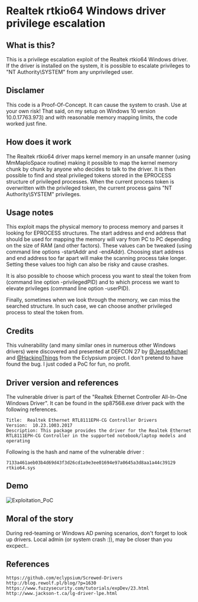 # Realtek rtkio64 Windows driver privilege escalation

## What is this?

This is a privilege escalation exploit of the Realtek rtkio64 Windows driver. If the driver is installed on the system, it is possible to escalate privileges to "NT Authority\SYSTEM" from any unprivileged user. 

## Disclamer

This code is a Proof-Of-Concept. It can cause the system to crash. Use at your own risk!
That said, on my setup on Windows 10 version 10.0.17763.973) and with reasonable memory mapping limits, the code worked just fine.

## How does it work

The Realtek rtkio64 driver maps kernel memory in an unsafe manner (using MmMapIoSpace routine) making it possible to map the kernel memory chunk by chunk by anyone who decides to talk to the driver. It is then possible to find and steal privileged tokens stored in the EPROCESS structure of privileged processes. When the current process token is overwritten with the privileged token, the current process gains "NT Authority\SYSTEM" privileges.

## Usage notes

This exploit maps the physical memory to process memory and parses it looking for EPROCESS structures. The start address and end address that should be used for mapping the memory will vary from PC to PC depending on the size of RAM (and other factors). These values can be tweaked (using command line options -startAddr and -endAddr). Choosing start address and end address too far apart will make the scanning process take longer. Setting these values too high can also be risky and cause crashes.

It is also possible to choose which process you want to steal the token from (command line option -privilegedPID) and to which process we want to elevate privileges (command line option -userPID).

Finally, sometimes when we look through the memory, we can miss the searched structure. In such case, we can choose another privileged process to steal the token from.

## Credits

This vulnerability (and many similar ones in numerous other Windows drivers) were discovered and presented at DEFCON 27 by [@JesseMichael](https://twitter.com/jessemichael) and [@HackingThings](https://twitter.com/hackingthings) from the Eclypsium project.
I don't pretend to have found the bug. I just coded a PoC for fun, no profit.

## Driver version and references

The vulnerable driver is part of the "Realtek Ethernet Controller All-In-One Windows Driver".
It can be found in the sp87568.exe driver pack with the following references.

	Title:  Realtek Ethernet RTL8111EPH-CG Controller Drivers
	Version:  10.23.1003.2017
	Description: This package provides the driver for the Realtek Ethernet RTL8111EPH-CG Controller in the supported notebook/laptop models and operating

Following is the hash and name of the vulnerable driver :

	7133a461aeb03b4d69d43f3d26cd1a9e3ee01694e97a0645a3d8aa1a44c39129 rtkio64.sys

## Demo
![Exploitation_PoC](https://github.com/blogresponder/Realtek-rtkio64-Windows-driver-privilege-escalation/blob/master/screenshots/poc_realtek_privesc.gif)

## Moral of the story

During red-teaming or Windows AD pwning scenarios, don't forget to look up drivers. Local admin (or system crash :)), may be closer than you excpect..

## References
	https://github.com/eclypsium/Screwed-Drivers
	http://blog.rewolf.pl/blog/?p=1630
	https://www.fuzzysecurity.com/tutorials/expDev/23.html
	http://www.jackson-t.ca/lg-driver-lpe.html
